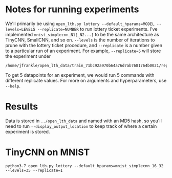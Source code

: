 # Notes for running experiments

We'll primarily be using `open_lth.py lottery --default_hparams=MODEL --levels=LEVELS --replicate=NUMBER` to run lottery ticket experiments. I've implemented `mnist_simplecnn_N1[_N2...]` to be the same architecture as TinyCNN, SmallCNN, and so on. `--levels` is the number of iterations to prune with the lottery ticket procedure, and `--replicate` is a number given to a particular run of an experiment. For example, `--replicate=5` will store the experiment under

```
/home/jfrankle/open_lth_data/train_71bc92a970b64a76d7ab7681764b0021/replicate_5/main
```

To get 5 datapoints for an experiment, we would run 5 commands with different replicate values. For more on arguments and hyperparameters, use `--help`.

# Results

Data is stored in `../open_lth_data` and named with an MD5 hash, so you'll need to run `--display_output_location` to keep track of where a certain experiment is stored.

# TinyCNN on MNIST 

```
python3.7 open_lth.py lottery --default_hparams=mnist_simplecnn_16_32  --levels=35 --replicate=1
```